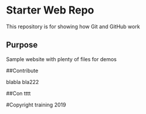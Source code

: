 # Starter Web Repo

This repository is for showing how Git and GitHub work

## Purpose

Sample website with plenty of files for demos

##Contribute

blabla bla222



##Con
tttt

#Copyright
training 2019
